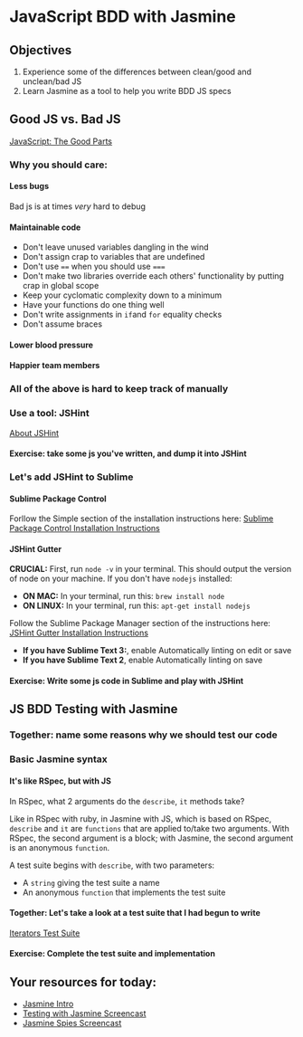 # JavaScript BDD with Jasmine

## Objectives

1. Experience some of the differences between clean/good and unclean/bad JS
2. Learn Jasmine as a tool to help you write BDD JS specs

## Good JS vs. Bad JS

[JavaScript: The Good Parts](http://www.amazon.com/JavaScript-Good-Parts-Douglas-Crockford/dp/0596517742)

### Why you should care:

#### Less bugs

Bad js is at times *very* hard to debug

#### Maintainable code

* Don't leave unused variables dangling in the wind
* Don't assign crap to variables that are undefined
* Don't use `==` when you should use `===`
* Don't make two libraries override each others' functionality by putting crap in global scope
* Keep your cyclomatic complexity down to a minimum
* Have your functions do one thing well
* Don't write assignments in `if`and `for` equality checks
* Don't assume braces

#### Lower blood pressure

#### Happier team members

### All of the above is hard to keep track of manually

### Use a tool: JSHint

[About JSHint](http://www.jshint.com/about/)

#### Exercise: take some js you've written, and dump it into JSHint

### Let's add JSHint to Sublime

#### Sublime Package Control

Forllow the Simple section of the installation instructions here: [Sublime Package Control Installation Instructions](https://sublime.wbond.net/installation)

#### JSHint Gutter

**CRUCIAL:** First, run `node -v` in your terminal. This should output the version of node on your machine. If you don't have `nodejs` installed:

* **ON MAC:** In your terminal, run this: `brew install node`
* **ON LINUX:** In your terminal, run this: `apt-get install nodejs`

Follow the Sublime Package Manager section of the instructions here:
[JSHint Gutter Installation Instructions](https://sublime.wbond.net/packages/JSHint%20Gutter)

* **If you have Sublime Text 3:**, enable Automatically linting on edit or save
* **If you have Sublime Text 2**, enable Automatically linting on save

#### Exercise: Write some js code in Sublime and play with JSHint

## JS BDD Testing with Jasmine

### Together: name some reasons why we should test our code

### Basic Jasmine syntax

#### It's like RSpec, but with JS

In RSpec, what 2 arguments do the `describe`, `it` methods take?

Like in RSpec with ruby, in Jasmine with JS, which is based on RSpec, `describe` and `it` are `functions` that are applied to/take two arguments. With RSpec, the second argument is a block; with Jasmine, the second argument is an anonymous `function`.

A test suite begins with `describe`, with two parameters:

* A `string` giving the test suite a name
* An anonymous `function` that implements the test suite

#### Together: Let's take a look at a test suite that I had begun to write

[Iterators Test Suite](spec/IteratorsSpec.js)

#### Exercise: Complete the test suite and implementation

## Your resources for today:

* [Jasmine Intro](http://jasmine.github.io/2.0/introduction.html)
* [Testing with Jasmine Screencast](http://blog.codeship.io/2013/07/30/testing-tuesday-16-javascript-testing-with-jasmine.html)
* [Jasmine Spies Screencast](http://blog.codeship.io/2013/08/06/testing-tuesday-17-how-to-spy-on-javascript-methods-with-jasmine.html)